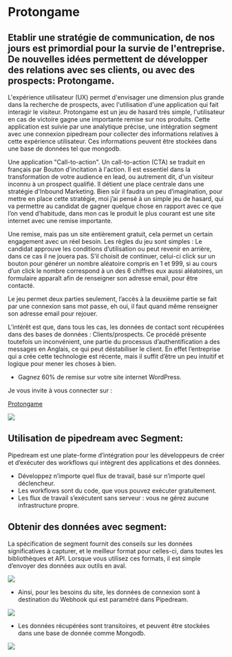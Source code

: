 # Protongame

## Etablir une stratégie de communication, de nos jours est primordial pour la survie de l'entreprise. De nouvelles idées permettent de développer des relations avec ses clients, ou avec des prospects: Protongame.

L'expérience utilisateur (UX) permet d'envisager une dimension plus grande dans la recherche de prospects, avec l'utilisation d'une application qui fait interagir le visiteur. Protongame est un jeu de hasard très simple, l'utilisateur en cas de victoire gagne une importante remise sur nos produits. Cette application est suivie par une analytique précise, une intégration segment avec une connexion pipedream pour collecter des informations relatives à cette expérience utilisateur. Ces informations peuvent être stockées dans une base de données tel que mongodb.

Une application "Call-to-action". Un call-to-action (CTA) se traduit en français par Bouton d'incitation à l'action. Il est essentiel dans la transformation de votre audience en lead, ou autrement dit, d'un visiteur inconnu à un prospect qualifié. Il détient une place centrale dans une stratégie d'Inbound Marketing. Bien sûr il faudra un peu d’imagination, pour mettre en place cette stratégie, moi j’ai pensé à un simple jeu de hasard, qui va permettre au candidat de gagner quelque chose en rapport avec ce que l’on vend d’habitude, dans mon cas le produit le plus courant est une site internet avec une remise importante.

Une remise, mais pas un site entièrement gratuit, cela permet un certain engagement avec un réel besoin. Les règles du jeu sont simples : Le candidat approuve les conditions d’utilisation ou peut revenir en arrière, dans ce cas il ne jouera pas. S’il choisit de continuer, celui-ci click sur un bouton pour générer un nombre aléatoire compris en 1 et 999, si au cours d’un click le nombre correspond à un des 6 chiffres eux aussi aléatoires, un formulaire apparaît afin de renseigner son adresse email, pour être contacté.

Le jeu permet deux parties seulement, l’accès à la deuxième partie se fait par une connexion sans mot passe, eh oui, il faut quand même renseigner son adresse email pour rejouer.

L’intérêt est que, dans tous les cas, les données de contact sont récupérées dans des bases de données : Clients/prospects. Ce procédé présente toutefois un inconvénient, une partie du processus d’authentification a des messages en Anglais, ce qui peut déstabiliser le client. En effet l’entreprise qui a crée cette technologie est récente, mais il suffit d’être un peu intuitif et logique pour mener les choses à bien.

- Gagnez 60% de remise sur votre site internet WordPress.

Je vous invite à vous connecter sur :

[Protongame](https://fredericbrodar.com/protongame/)

<img src="https://dev.fredericbrodar.com/img/protongame.PNG" />

## Utilisation de pipedream avec Segment:

Pipedream est une plate-forme d’intégration pour les développeurs de créer et d’exécuter des workflows qui intègrent des applications et des données.

 - Développez n’importe quel flux de travail, basé sur n’importe quel déclencheur.
 - Les workflows sont du code, que vous pouvez exécuter gratuitement.
 - Les flux de travail s’exécutent sans serveur : vous ne gérez aucune infrastructure propre.

## Obtenir des données avec segment:

La spécification de segment fournit des conseils sur les données significatives à capturer, et le meilleur format pour celles-ci, dans toutes les bibliothèques et API. Lorsque vous utilisez ces formats, il est simple d’envoyer des données aux outils en aval.

<img src="https://dev.fredericbrodar.com/img/segment.PNG" />

 - Ainsi, pour les besoins du site, les données de connexion sont à destination du Webhook qui est paramétré dans Pipedream.

<img src="https://dev.fredericbrodar.com/img/pipedream.jpg" />

 - Les données récupérées sont transitoires, et peuvent être stockées dans une base de donnée comme Mongodb. 

<img src="https://www.protonwebmaster.com/static/media/pipedream-mongodb-min.cb57216b.jpg" />